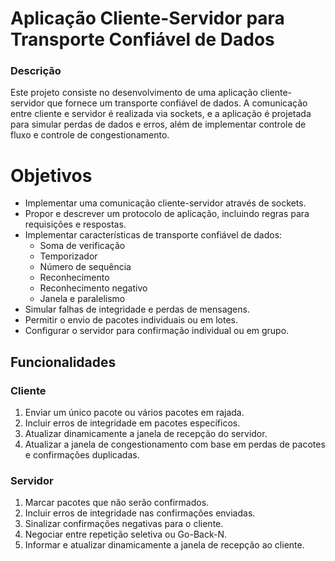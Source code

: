 # Aplicação Cliente-Servidor para Transporte Confiável de Dados

### Descrição

Este projeto consiste no desenvolvimento de uma aplicação cliente-servidor que fornece um transporte confiável de dados. A comunicação entre cliente e servidor é realizada via sockets, e a aplicação é projetada para simular perdas de dados e erros, além de implementar controle de fluxo e controle de congestionamento.

# Objetivos

-   Implementar uma comunicação cliente-servidor através de sockets.
-   Propor e descrever um protocolo de aplicação, incluindo regras para requisições e respostas.
-   Implementar características de transporte confiável de dados:
    -   Soma de verificação
    -   Temporizador
    -   Número de sequência
    -   Reconhecimento
    -   Reconhecimento negativo
    -   Janela e paralelismo
-   Simular falhas de integridade e perdas de mensagens.
-   Permitir o envio de pacotes individuais ou em lotes.
-   Configurar o servidor para confirmação individual ou em grupo.

## Funcionalidades

### Cliente

1.  Enviar um único pacote ou vários pacotes em rajada.
2.  Incluir erros de integridade em pacotes específicos.
3.  Atualizar dinamicamente a janela de recepção do servidor.
4.  Atualizar a janela de congestionamento com base em perdas de pacotes e confirmações duplicadas.

### Servidor

1.  Marcar pacotes que não serão confirmados.
2.  Incluir erros de integridade nas confirmações enviadas.
3.  Sinalizar confirmações negativas para o cliente.
4.  Negociar entre repetição seletiva ou Go-Back-N.
5.  Informar e atualizar dinamicamente a janela de recepção ao cliente.
